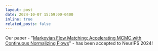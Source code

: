 ```yaml
---
layout: post
date: 2024-10-07 15:59:00-0400
inline: true
related_posts: false
---
```


Our paper - "[Markovian Flow Matching: Accelerating MCMC with Continuous Normalizing Flows](https://arxiv.org/abs/2405.14392)" - has been accepted to NeurIPS 2024!
